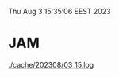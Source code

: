 Thu Aug  3 15:35:06 EEST 2023
# JAM
<a href='./cache/202308/03_15.log'>./cache/202308/03_15.log</a>
